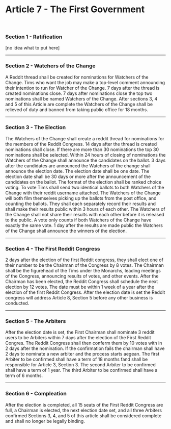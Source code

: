 # Article 7 - The First Government

<br>

### Section 1 - Ratification

[no idea what to put here]

---

### Section 2 - Watchers of the Change

A Reddit thread shall be created for nominations for Watchers of the Change. Tims who want the job may make a top-level comment announcing their intention to run for Watcher of the Change. 7 days after the thread is created nominations close. 7 days after nominations close the top two nominations shall be named Watchers of the Change. After sections 3, 4 and 5 of this Article are complete the Watchers of the Change shall be relieved of duty and banned from taking public office for 18 months.

---

### Section 3 - The Election

The Watchers of the Change shall create a reddit thread for nominations for the members of the Reddit Congress. 14 days after the thread is created nominations shall close. If there are more than 30 nominations the top 30 nominations shall be selected. Within 24 hours of closing of nominations the Watchers of the Change shall announce the candidates on the ballot. 3 days after the candidates are announced the Watchers of the change shall announce the election date. The election date shall be one date. The election date shall be 30 days or more after the announcement of the candidates on the ballot. The format of the election shall be ranked choice voting. To vote Tims shall send two identical ballots to both Watchers of the Change with their reddit username attached. The Watchers of the Change will both film themselves picking up the ballots from the post office, and counting the ballots. They shall each separately record their results and shall make their results public within 3 hours of each other. The Watchers of the Change shall not share their results with each other before it is released to the public. A vote only counts if both Watchers of the Change have exactly the same vote. 1 day after the results are made public the Watchers of the Change shall announce the winners of the election.

---

### Section 4 - The First Reddit Congress

2 days after the election of the first Reddit congress, they shall elect one of their number to be the Chairman of the Congress by 8 votes. The Chairman shall be the figurehead of the Tims under the Monarchs, leading meetings of the Congress, announcing results of votes, and other events.  After the Chairman has been elected, the Reddit Congress shall schedule the next election by 12 votes. The date must be within 1 week of a year after the election of the first Reddit Congress. After the election date is set the Reddit congress will address Article 8, Section 5 before any other business is conducted.

---

### Section 5 - The Arbiters

After the election date is set, the First Chairman shall nominate 3 reddit users to be Arbiters within 7 days after the election of the First Reddit Congres. The Reddit Congress shall then conferm them by 10 votes with in 2 days after the nomination. If the confirmation fails the chairman shall have 2 days to nominate a new arbiter and the process starts aegean.  The first Arbiter to be confirmed shall have a term of 18 months fand shall be responsible for Article 3, Section 3. The second Arbiter to be confirmed shall have a term of  1 year. The third Arbiter to be confirmed shall have a term of 6 months.

---

### Section 6 - Compleation

After the election is completed, all 15 seats of the First Reddit Congress are full, a Chairman is elected, the next election date set, and all three Arbiters confirmed Sections 3, 4, and 5 of this article shall be considered complete and shall no longer be legally binding.

